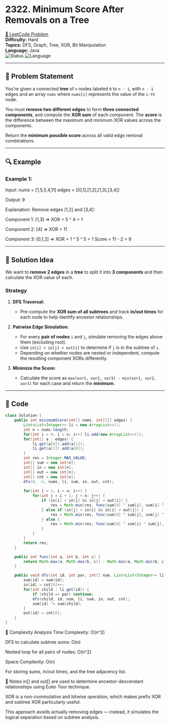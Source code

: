 # 2322. Minimum Score After Removals on a Tree

[🔗 LeetCode Problem](https://leetcode.com/problems/minimum-score-after-removals-on-a-tree/)  
**Difficulty:** Hard  
**Topics:** DFS, Graph, Tree, XOR, Bit Manipulation  
**Language:** Java  
![Status](https://img.shields.io/badge/Status-Solved-brightgreen.svg)
![Language](https://img.shields.io/badge/Language-Java-blue.svg)

---

## 📌 Problem Statement

You're given a connected **tree** of `n` nodes labeled `0` to `n - 1`, with `n - 1` edges and an array `nums` where `nums[i]` represents the value of the `i-th` node.

You must **remove two different edges** to form **three connected components**, and compute the **XOR sum** of each component. The **score** is the difference between the maximum and minimum XOR values across the components.

Return the **minimum possible score** across all valid edge removal combinations.

---

## 🔍 Example

### Example 1:
Input:
nums = [1,5,5,4,11]
edges = [[0,1],[1,2],[1,3],[3,4]]

Output: 9

Explanation:
Remove edges [1,2] and [3,4]:

Component 1: [1,3] => XOR = 5 ^ 4 = 1

Component 2: [4] => XOR = 11

Component 3: [0,1,2] => XOR = 1 ^ 5 ^ 5 = 1
Score = 11 - 2 = 9


---

## 🚀 Solution Idea

We want to **remove 2 edges** in a **tree** to split it into **3 components** and then calculate the XOR value of each.

### Strategy

1. **DFS Traversal:**
   - Pre-compute the **XOR sum of all subtrees** and track **in/out times** for each node to help identify ancestor relationships.

2. **Pairwise Edge Simulation:**
   - For every **pair of nodes** `i` and `j`, simulate removing the edges above them (excluding root).
   - Use `in[i] < in[j] < out[i]` to determine if `j` is in the subtree of `i`.
   - Depending on whether nodes are nested or independent, compute the resulting component XORs differently.

3. **Minimize the Score:**
   - Calculate the score as `max(xor1, xor2, xor3) - min(xor1, xor2, xor3)` for each case and return the **minimum**.

---

## 🧾 Code

```java
class Solution {
    public int minimumScore(int[] nums, int[][] edges) {
        List<List<Integer>> li = new ArrayList<>();
        int n = nums.length;
        for(int i = 0; i < n; i++) li.add(new ArrayList<>());
        for(int[] a : edges) {
            li.get(a[0]).add(a[1]);
            li.get(a[1]).add(a[0]);
        }
        int res = Integer.MAX_VALUE;
        int[] sum = new int[n];
        int[] in = new int[n];
        int[] out = new int[n];
        int[] cnt = new int[n];
        dfs(0, -1, nums, li, sum, in, out, cnt);
        
        for(int i = 1; i < n; i++) {
            for(int j = i + 1; j < n; j++) {
                if (in[i] < in[j] && in[j] < out[i]) {
                    res = Math.min(res, func(sum[0] ^ sum[i], sum[i] ^ sum[j], sum[j]));
                } else if (in[j] < in[i] && in[i] < out[j]) {
                    res = Math.min(res, func(sum[0] ^ sum[j], sum[j] ^ sum[i], sum[i]));
                } else {
                    res = Math.min(res, func(sum[0] ^ sum[i] ^ sum[j], sum[i], sum[j]));
                }
            }
        }
        return res;
    }

    public int func(int a, int b, int c) {
        return Math.max(a, Math.max(b, c)) - Math.min(a, Math.min(b, c));
    }

    public void dfs(int id, int par, int[] num, List<List<Integer>> li, int[] sum, int[] in, int[] out, int[] cnt) {
        sum[id] = num[id];
        in[id] = cnt[0]++;
        for(int child : li.get(id)) {
            if (child == par) continue;
            dfs(child, id, num, li, sum, in, out, cnt);
            sum[id] ^= sum[child];
        }
        out[id] = cnt[0];
    }
}
```
🧠 Complexity Analysis
Time Complexity: O(n^2)

DFS to calculate subtree sums: O(n)

Nested loop for all pairs of nodes: O(n^2)

Space Complexity: O(n)

For storing sums, in/out times, and the tree adjacency list.

🧠 Notes
in[] and out[] are used to determine ancestor-descendant relationships using Euler Tour technique.

XOR is a non-commutative and bitwise operation, which makes prefix XOR and subtree XOR particularly useful.

This approach avoids actually removing edges — instead, it simulates the logical separation based on subtree analysis.
